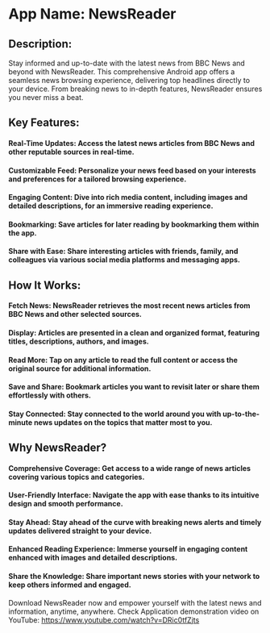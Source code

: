 # App Name: NewsReader

## Description:
Stay informed and up-to-date with the latest news from BBC News and beyond with NewsReader. This comprehensive Android app offers a seamless news browsing experience, delivering top headlines directly to your device. From breaking news to in-depth features, NewsReader ensures you never miss a beat.

## Key Features:

#### Real-Time Updates: Access the latest news articles from BBC News and other reputable sources in real-time.
#### Customizable Feed: Personalize your news feed based on your interests and preferences for a tailored browsing experience.
#### Engaging Content: Dive into rich media content, including images and detailed descriptions, for an immersive reading experience.
#### Bookmarking: Save articles for later reading by bookmarking them within the app.
#### Share with Ease: Share interesting articles with friends, family, and colleagues via various social media platforms and messaging apps.

## How It Works:

#### Fetch News: NewsReader retrieves the most recent news articles from BBC News and other selected sources.
#### Display: Articles are presented in a clean and organized format, featuring titles, descriptions, authors, and images.
#### Read More: Tap on any article to read the full content or access the original source for additional information.
#### Save and Share: Bookmark articles you want to revisit later or share them effortlessly with others.
#### Stay Connected: Stay connected to the world around you with up-to-the-minute news updates on the topics that matter most to you.

## Why NewsReader?

#### Comprehensive Coverage: Get access to a wide range of news articles covering various topics and categories.
#### User-Friendly Interface: Navigate the app with ease thanks to its intuitive design and smooth performance.
#### Stay Ahead: Stay ahead of the curve with breaking news alerts and timely updates delivered straight to your device.
#### Enhanced Reading Experience: Immerse yourself in engaging content enhanced with images and detailed descriptions.
#### Share the Knowledge: Share important news stories with your network to keep others informed and engaged.

Download NewsReader now and empower yourself with the latest news and information, anytime, anywhere. Check Application demonstration video on YouTube: https://www.youtube.com/watch?v=DRic0tfZjts
